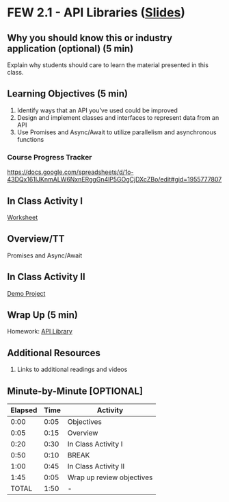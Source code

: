 # FEW 2.1 - API Libraries ([Slides](https://docs.google.com/presentation/d/14t1i4u9oZcwIFAdHm8t_SrAFVUA70cpwmfS_bEJ8ISI/edit))

## Why you should know this or industry application (optional) (5 min)

Explain why students should care to learn the material presented in this class.

## Learning Objectives (5 min)

1. Identify ways that an API you’ve used could be improved
1. Design and implement classes and interfaces to represent data from an API
1. Use Promises and Async/Await to utilize parallelism and asynchronous functions

### Course Progress Tracker

https://docs.google.com/spreadsheets/d/1o-43DQx161lJKnmALW6NxnERggGn4lP5GOgCjDXcZBo/edit#gid=1955777807


## In Class Activity I

[Worksheet](https://docs.google.com/document/d/1ekflXL5u_MwUpPLbpCya3rqbNUZlZ2rVewTAKsYrlIo/edit)

## Overview/TT

Promises and Async/Await

## In Class Activity II

[Demo Project](https://github.com/Make-School-Labs/Star-Wars-Api-Wrapper)

## Wrap Up (5 min)

Homework: [API Library](https://github.com/Make-School-Courses/FEW-2.1-Writing-JavaScript-Libraries/blob/master/Assignments/assignment-9-api-lib.md)

## Additional Resources

1. Links to additional readings and videos

## Minute-by-Minute [OPTIONAL]

| **Elapsed** | **Time**  | **Activity**              |
| ----------- | --------- | ------------------------- |
| 0:00        | 0:05      | Objectives                |
| 0:05        | 0:15      | Overview                  |
| 0:20        | 0:30      | In Class Activity I       |
| 0:50        | 0:10      | BREAK                     |
| 1:00        | 0:45      | In Class Activity II      |
| 1:45        | 0:05      | Wrap up review objectives |
| TOTAL       | 1:50      | -                         |
